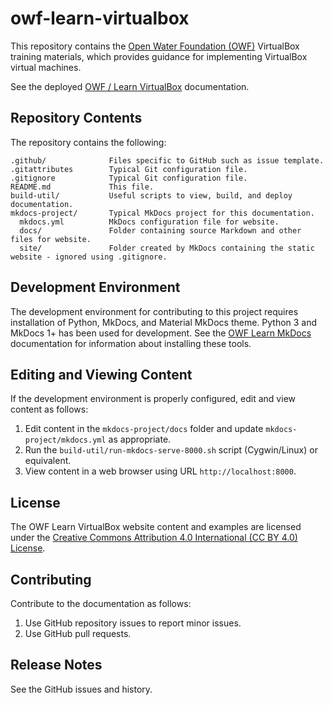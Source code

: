 # owf-learn-virtualbox #

This repository contains the [Open Water Foundation (OWF)](http://openwaterfoundation.org/) VirtualBox training materials,
which provides guidance for implementing VirtualBox virtual machines.

See the deployed [OWF / Learn VirtualBox](http://learn.openwaterfoundation.org/owf-learn-virtualbox/) documentation.

## Repository Contents ##

The repository contains the following:

```text
.github/              Files specific to GitHub such as issue template.
.gitattributes        Typical Git configuration file.
.gitignore            Typical Git configuration file.
README.md             This file.
build-util/           Useful scripts to view, build, and deploy documentation.
mkdocs-project/       Typical MkDocs project for this documentation.
  mkdocs.yml          MkDocs configuration file for website.
  docs/               Folder containing source Markdown and other files for website.
  site/               Folder created by MkDocs containing the static website - ignored using .gitignore.

```

## Development Environment ##

The development environment for contributing to this project requires installation of Python, MkDocs, and Material MkDocs theme.
Python 3 and MkDocs 1+ has been used for development.
See the [OWF Learn MkDocs](http://learn.openwaterfoundation.org/owf-learn-mkdocs/) documentation
for information about installing these tools.

## Editing and Viewing Content ##

If the development environment is properly configured, edit and view content as follows:

1. Edit content in the `mkdocs-project/docs` folder and update `mkdocs-project/mkdocs.yml` as appropriate.
2. Run the `build-util/run-mkdocs-serve-8000.sh` script (Cygwin/Linux) or equivalent.
3. View content in a web browser using URL `http://localhost:8000`.

## License ##

The OWF Learn VirtualBox website content and examples are licensed under the
[Creative Commons Attribution 4.0 International (CC BY 4.0) License](https://creativecommons.org/licenses/by-nc-sa/4.0).

## Contributing ##

Contribute to the documentation as follows:

1. Use GitHub repository issues to report minor issues.
2. Use GitHub pull requests.

## Release Notes ##

See the GitHub issues and history.

